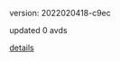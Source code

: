 version: 2022020418-c9ec

updated 0 avds

[details](https://github.com/0x74f917491bfa7ebfa379/ali_avd_db/blob/master/change_log/2022/02/04/18/c9ec.txt)